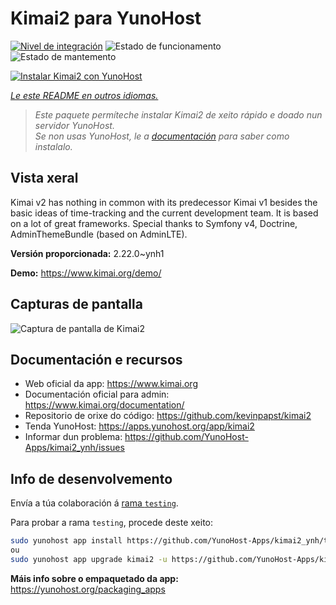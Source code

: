 <!--
NOTA: Este README foi creado automáticamente por <https://github.com/YunoHost/apps/tree/master/tools/readme_generator>
NON debe editarse manualmente.
-->

# Kimai2 para YunoHost

[![Nivel de integración](https://dash.yunohost.org/integration/kimai2.svg)](https://ci-apps.yunohost.org/ci/apps/kimai2/) ![Estado de funcionamento](https://ci-apps.yunohost.org/ci/badges/kimai2.status.svg) ![Estado de mantemento](https://ci-apps.yunohost.org/ci/badges/kimai2.maintain.svg)

[![Instalar Kimai2 con YunoHost](https://install-app.yunohost.org/install-with-yunohost.svg)](https://install-app.yunohost.org/?app=kimai2)

*[Le este README en outros idiomas.](./ALL_README.md)*

> *Este paquete permíteche instalar Kimai2 de xeito rápido e doado nun servidor YunoHost.*  
> *Se non usas YunoHost, le a [documentación](https://yunohost.org/install) para saber como instalalo.*

## Vista xeral

Kimai v2 has nothing in common with its predecessor Kimai v1 besides the basic ideas of time-tracking and the current development team. It is based on a lot of great frameworks. Special thanks to Symfony v4, Doctrine, AdminThemeBundle (based on AdminLTE).


**Versión proporcionada:** 2.22.0~ynh1

**Demo:** <https://www.kimai.org/demo/>

## Capturas de pantalla

![Captura de pantalla de Kimai2](./doc/screenshots/screenshot1.png)

## Documentación e recursos

- Web oficial da app: <https://www.kimai.org>
- Documentación oficial para admin: <https://www.kimai.org/documentation/>
- Repositorio de orixe do código: <https://github.com/kevinpapst/kimai2>
- Tenda YunoHost: <https://apps.yunohost.org/app/kimai2>
- Informar dun problema: <https://github.com/YunoHost-Apps/kimai2_ynh/issues>

## Info de desenvolvemento

Envía a túa colaboración á [rama `testing`](https://github.com/YunoHost-Apps/kimai2_ynh/tree/testing).

Para probar a rama `testing`, procede deste xeito:

```bash
sudo yunohost app install https://github.com/YunoHost-Apps/kimai2_ynh/tree/testing --debug
ou
sudo yunohost app upgrade kimai2 -u https://github.com/YunoHost-Apps/kimai2_ynh/tree/testing --debug
```

**Máis info sobre o empaquetado da app:** <https://yunohost.org/packaging_apps>
